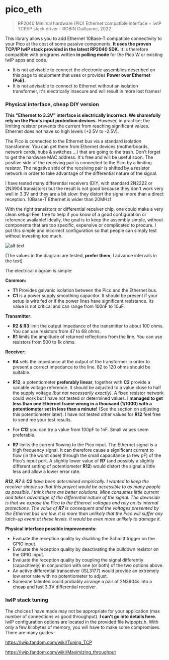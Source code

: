 # pico_eth
>RP2040 Minimal hardware (PIO) Ethernet compatible interface + lwIP TCP/IP stack driver - ROBIN Guillaume, 2022

This library allows you to add Ethernet 10Base-T compatible connectivity to your Pico at the cost of some passive components. **It uses the proven TCP/IP lwIP stack provided in the latest RP2040 SDK.** It is therefore compatible with programs written **in polling mode** for the Pico W or existing lwIP apps and code.

- It is not advisable to connect the electronic assemblies described on this page to equipment that uses or provides **Power over Ethernet (PoE).**
- It is not advisable to connect to Ethernet without an isolation transformer, it's electrically insecure and will result in more lost frames!

### Physical interface, cheap DIY version
**This "Ethernet to 3.3V" interface is electrically incorrect. We shamefully rely on the Pico's input protection devices.** However, in practice; the limiting resistor prevents the current from reaching significant values. Ethernet does not have so high levels (+2.5V to -2.5V).

The Pico is connected to the Ethernet bus via a standard isolation transformer. You can get them from Ethernet devices (motherboards, network cards, hubs & switches ...) that are going to the trash. Don't forget to get the hardware MAC address. It's free and will be useful soon.
The positive side of the receiving pair is connected to the Pico by a limiting resistor. The negative side of the receiving pair is shifted by a resistor network in order to take advantage of the differential nature of the signal.

I have tested many differential receivers (DIY, with standard 2N2222 or 2N3904 transistors) but the result is not good because they don't work very well in 3.3V and they are a bit slow: they distort the signal more than a direct reception. 10Base-T Ethernet is wider than 20MHz!

With the right transistors or differential receiver chip, one could make a very clean setup! Feel free to help if you know of a good configuration or reference available! Ideally, the goal is to keep the assembly simple, without components that are too specific, expensive or complicated to procure. I put this simple and incorrect configuration so that people can simply test without investing too much.


![alt text](https://github.com/holysnippet/pico_eth/blob/main/images/eliface.png "Electrical interface")

(The values in the diagram are tested, **prefer them**, I advance intervals in the text)

The electrical diagram is simple:

**Common:**

- **T1** Provides galvanic isolation between the Pico and the Ethernet bus.
- **C1** is a power supply smoothing capacitor. It should be present if your setup is wire fed or if the power lines have significant resistance. Its value is not critical and can range from 100nF to 10uF.

**Transmitter:**

- **R2 & R3** limit the output impedance of the transmitter to about 100 ohms. You can use resistors from 47 to 68 ohms.
- **R1** limits the amplitude of returned reflections from the line. You can use resistors from 500 to 1k ohms.

**Receiver:**

- **R4** sets the impedance at the output of the transformer in order to present a correct impedance to the line. 82 to 120 ohms should be suitable.

- **R12**, a potentiometer **preferably linear**, together with **C2** provide a variable voltage reference. It should be adjusted to a value close to half the supply voltage *(but not necessarily exactly)*. A fixed resistor network could work but I have not tested or determined values. **I managed to get less than one Ethernet frame wrong in a thousand (1/1000) with a potentiometer set in less than a minute!** (See the section on adjusting this potentiometer later). I have not tested other values for **R12** feel free to send me your test results.

- For **C12** you can try a value from 100pF to 1nF. Small values seem preferable.

- **R7** limits the current flowing to the Pico input. The Ethernet signal is a high frequency signal. It can therefore cause a significant current to flow (in the worst case) through the small capacitance (a few pF) of the Pico's input port. A slightly lower value of **R7** (and possibly a slightly different setting of potentiometer **R12**) would distort the signal a little less and allow a lower error rate.

***R12**, **R7** & **C2** have been determined empirically. I wanted to keep the receiver simple so that this project would be accessible to as many people as possible. I think there are better solutions. Mine consumes little current and takes advantage of the differential nature of the signal. The downside is that we expose the Pico to the Ethernet voltages and rely on its internal protections. The value of **R7** is consequent and the voltages presented by the Ethernet bus are low. It is more than unlikely that the Pico will suffer any latch-up event at these levels. It would be even more unlikely to damage it.*

**Physical interface possible improvements:**

- Evaluate the reception quality by disabling the Schmitt trigger on the GPIO input.
- Evaluate the reception quality by deactivating the pulldown resistor on the GPIO input.
- Evaluate the reception quality by coupling the signal differently (capacitively) in conjunction with one (or both) of the two options above.
- An active differential transceiver (ISL3177) would provide an extremely low error rate with no potentiometer to adjust.
- Someone talented could probably arrange a pair of 2N3904s into a cheap and fast 3.3V differential receiver.

### lwIP stack tuning
The choices I have made may not be appropriate for your application (max number of connections vs good throughput). **I can't go into details here.** lwIP configuration options are located in the provided file lwipopts.h. With only a few kilobytes of memory, you will have to make some compromises. There are many guides :

https://lwip.fandom.com/wiki/Tuning_TCP

https://lwip.fandom.com/wiki/Maximizing_throughput
